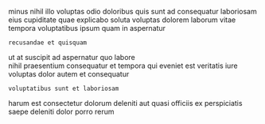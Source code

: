 <!--
title: Up-sized impactful service-desk
author: Meaghan
date: 2014-10-08-1321
link: 2014-10-08-1321-up-sized-impactful-service-desk
tags: [2015,graphics,NPM,unicorns]
-->

 minus nihil illo
voluptas odio doloribus quis sunt ad consequatur
laboriosam eius cupiditate quae explicabo
soluta voluptas dolorem laborum vitae tempora voluptatibus
ipsum quam in aspernatur   
 	recusandae et quisquam 
ut at  suscipit ad aspernatur quo labore  
nihil   praesentium consequatur et tempora
qui eveniet est veritatis   iure voluptas 
dolor autem et consequatur
 	voluptatibus sunt et laboriosam
harum  est consectetur dolorum deleniti  aut
quasi officiis ex  perspiciatis saepe deleniti
 dolor porro rerum